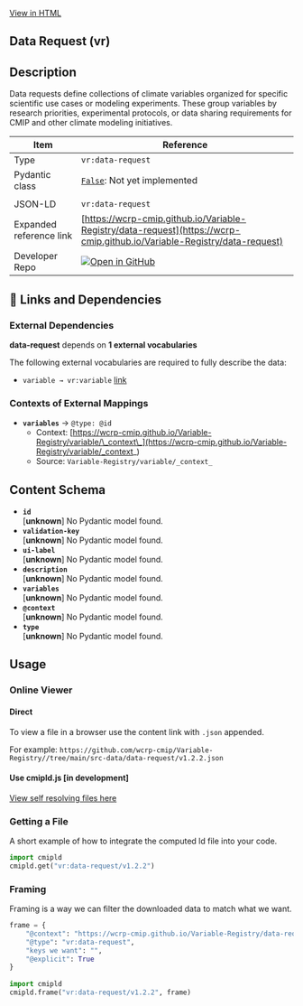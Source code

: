 [View in HTML](https://wcrp-cmip.github.io/Variable-Registry/data-request/data-request)

<section id="description">

# Data Request  (vr)

## Description

Data requests define collections of climate variables organized for specific scientific use cases or modeling experiments. These group variables by research priorities, experimental protocols, or data sharing requirements for CMIP and other climate modeling initiatives.


</section>

<section id="info">

| Item | Reference |
| --- | --- |
| Type | `vr:data-request` |
| Pydantic class | [`False`](https://github.com/ESGF/esgf-vocab/blob/main/src/esgvoc/api/data_descriptors/False.py):  Not yet implemented |
| | |
| JSON-LD | `vr:data-request` |
| Expanded reference link | [https://wcrp-cmip.github.io/Variable-Registry/data-request](https://wcrp-cmip.github.io/Variable-Registry/data-request) |
| Developer Repo | [![Open in GitHub](https://img.shields.io/badge/Open-GitHub-blue?logo=github&style=flat-square)](https://github.com/wcrp-cmip/Variable-Registry//tree/main/src-data/data-request) |

</section>
<section id="links">

## 🔗 Links and Dependencies


### External Dependencies
**data-request** depends on **1 external vocabularies**  

The following external vocabularies are required to fully describe the data:


- `variable → vr:variable` [link](https://wcrp-cmip.github.io/Variable-Registry/variable/)


### Contexts of External Mappings

- **`variables`** → `@type: @id`
  - Context: [https://wcrp-cmip.github.io/Variable-Registry/variable/\_context\_](https://wcrp-cmip.github.io/Variable-Registry/variable/_context_)
  - Source: `Variable-Registry/variable/_context_`


</section>

<section id="schema">

## Content Schema

- **`id`**  
   [**unknown**]
  No Pydantic model found.
- **`validation-key`**  
   [**unknown**]
  No Pydantic model found.
- **`ui-label`**  
   [**unknown**]
  No Pydantic model found.
- **`description`**  
   [**unknown**]
  No Pydantic model found.
- **`variables`**  
   [**unknown**]
  No Pydantic model found.
- **`@context`**  
   [**unknown**]
  No Pydantic model found.
- **`type`**  
   [**unknown**]
  No Pydantic model found.


</section>   

<section id="usage">

## Usage

### Online Viewer 
#### Direct
To view a file in a browser use the content link with `.json` appended.

For example: `https://github.com/wcrp-cmip/Variable-Registry//tree/main/src-data/data-request/v1.2.2.json`

#### Use cmipld.js [in development]
[View self resolving files here](https://wcrp-cmip.github.io/CMIPLD/viewer/index.html?uri=vr%253Adata-request/v1.2.2)

### Getting a File

A short example of how to integrate the computed ld file into your code. 

```python
import cmipld
cmipld.get("vr:data-request/v1.2.2")
```

### Framing
Framing is a way we can filter the downloaded data to match what we want. 
```python
frame = {
    "@context": "https://wcrp-cmip.github.io/Variable-Registry/data-request/_context_",
    "@type": "vr:data-request",
    "keys we want": "",
    "@explicit": True
}
        
import cmipld
cmipld.frame("vr:data-request/v1.2.2", frame)
```
</section>
